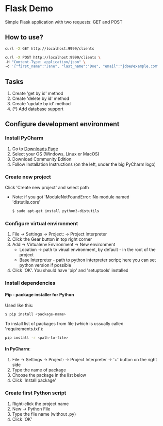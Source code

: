 # Flask Demo
Simple Flask application with two requests: GET and POST

## How to use?

```sh
curl -X GET http://localhost:9999/clients

curl -X POST http://localhost:9999/clients \
-H "Content-Type: application/json" \
-d '{"first_name":"Jane", "last_name":"Doe", "email":"jdoe@example.com", "gender":"Female", "id":"101"}'
```

## Tasks

1. Create 'get by id' method
2. Create 'delete by id' method
3. Create 'update by id' method
4. (*) Add database support

## Configure development environment

### Install PyCharm
1. Go to [Downloads Page](https://www.jetbrains.com/pycharm/download/)
2. Select your OS (Windows, Linux or MacOS)
3. Download Community Edition
4. Follow Installation Instructions (on the left, under the big PyCharm logo)
### Create new project 
Click 'Create new project' and select path
* Note: if you got 'ModuleNotFoundError: No module named 'distutils.core''
    ```sh
    $ sudo apt-get install python3-distutils
    ```
### Configure virtual environment
1. File -> Settings -> Project: <project-name> -> Project Interpreter 
2. Click the Gear button in top right corner 
3. Add -> Virtualenv Environment -> New environment
    * Location -> path to virual environment, by default - in the root of the project
    * Base Interpreter - path to python interpreter script; here you can set python version if possible
4. Click 'OK'. You should have 'pip' and 'setuptools' installed
### Install dependencies
#### Pip - package installer for Python
Used like this: 
```sh
$ pip install <package-name>
```
To install list of packages from file (which is ussually called 'requirements.txt'): 
```sh
pip install -r <path-to-file> 
```
#### In PyCharm: 
1. File -> Settings -> Project: <project-name> -> Project Interpreter -> '+' button on the right side 
2. Type the name of package
3. Choose the package in the list below
4. Click 'Install package'
### Create first Python script
1. Right-click the project name
2. New -> Python File
3. Type the file name (without .py)
4. Click 'OK'